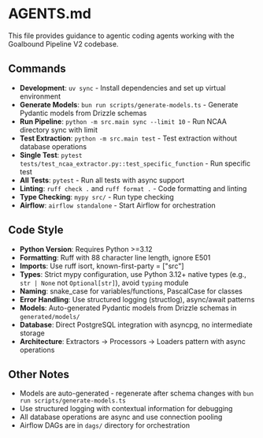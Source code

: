 # AGENTS.md

This file provides guidance to agentic coding agents working with the Goalbound
Pipeline V2 codebase.

## Commands

- **Development**: `uv sync` - Install dependencies and set up virtual environment
- **Generate Models**: `bun run scripts/generate-models.ts` - Generate Pydantic models from Drizzle schemas
- **Run Pipeline**: `python -m src.main sync --limit 10` - Run NCAA directory sync with limit
- **Test Extraction**: `python -m src.main test` - Test extraction without database operations
- **Single Test**: `pytest tests/test_ncaa_extractor.py::test_specific_function` - Run specific test
- **All Tests**: `pytest` - Run all tests with async support
- **Linting**: `ruff check .` and `ruff format .` - Code formatting and linting
- **Type Checking**: `mypy src/` - Run type checking
- **Airflow**: `airflow standalone` - Start Airflow for orchestration

## Code Style

- **Python Version**: Requires Python >=3.12
- **Formatting**: Ruff with 88 character line length, ignore E501
- **Imports**: Use ruff isort, known-first-party = ["src"]
- **Types**: Strict mypy configuration, use Python 3.12+ native types (e.g., `str | None` not `Optional[str]`), avoid `typing` module
- **Naming**: snake_case for variables/functions, PascalCase for classes
- **Error Handling**: Use structured logging (structlog), async/await patterns
- **Models**: Auto-generated Pydantic models from Drizzle schemas in `generated/models/`
- **Database**: Direct PostgreSQL integration with asyncpg, no intermediate storage
- **Architecture**: Extractors → Processors → Loaders pattern with async operations

## Other Notes

- Models are auto-generated - regenerate after schema changes with `bun run scripts/generate-models.ts`
- Use structured logging with contextual information for debugging
- All database operations are async and use connection pooling
- Airflow DAGs are in `dags/` directory for orchestration